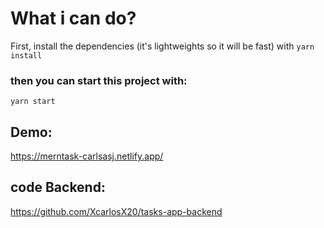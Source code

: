 # What i can do?
First, install the dependencies (it's lightweights so it will be fast) with 
<code>yarn install</code>

### then you can start this project with:
<code>yarn start</code>

## Demo: 
https://merntask-carlsasj.netlify.app/

## code Backend:
https://github.com/XcarlosX20/tasks-app-backend
